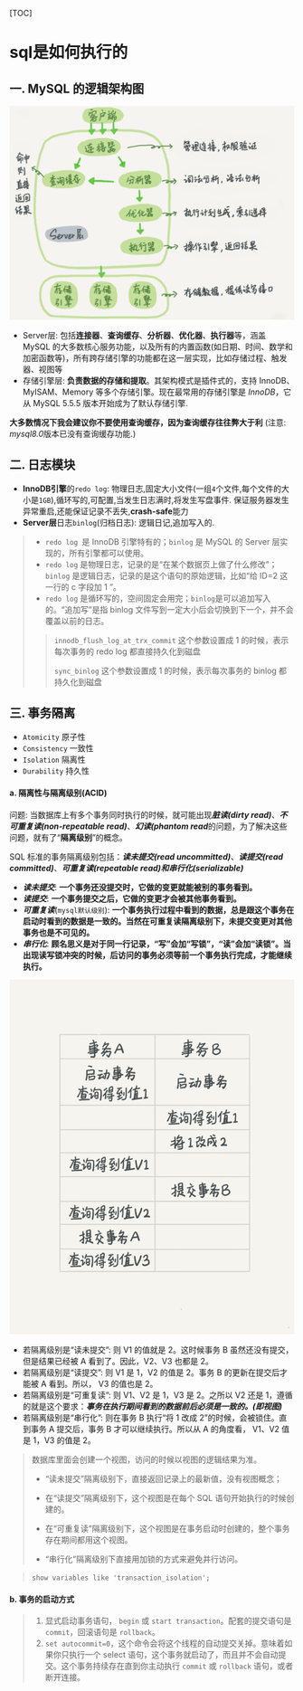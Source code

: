 [TOC]



# sql是如何执行的

## 一. MySQL 的逻辑架构图

![MySQL 的逻辑架构图](asserts/sql_process.png)

- Server层: 包括**连接器**、**查询缓存**、**分析器**、**优化器**、**执行器**等，涵盖 MySQL 的大多数核心服务功能，以及所有的内置函数(如日期、时间、数学和加密函数等)，所有跨存储引擎的功能都在这一层实现，比如存储过程、触发器、视图等
- 存储引擎层: **负责数据的存储和提取**。其架构模式是插件式的，支持 InnoDB、MyISAM、Memory 等多个存储引擎。现在最常用的存储引擎是 *InnoDB*，它从 MySQL 5.5.5 版本开始成为了默认存储引擎.

**大多数情况下我会建议你不要使用查询缓存，因为查询缓存往往弊大于利** (注意: *mysql8.0*版本已没有查询缓存功能.)

## 二. 日志模块

- **InnoDB引擎**的`redo log`: 物理日志,固定大小文件(一组`4`个文件,每个文件的大小是`1GB`),循环写的,可配置,当发生日志满时,将发生写盘事件. 保证服务器发生异常重启,还能保证记录不丢失,**crash-safe**能力
- **Server层**日志`binlog`(归档日志): 逻辑日记,追加写入的.

> - `redo log `是 InnoDB 引擎特有的；`binlog` 是 MySQL 的 Server 层实现的，所有引擎都可以使用。
> - `redo log` 是物理日志，记录的是“在某个数据页上做了什么修改”；`binlog` 是逻辑日志，记录的是这个语句的原始逻辑，比如“给 ID=2 这一行的 c 字段加 1 ”。
> - `redo log` 是循环写的，空间固定会用完；`binlog`是可以追加写入的。“追加写”是指 binlog 文件写到一定大小后会切换到下一个，并不会覆盖以前的日志。
>
> > `innodb_flush_log_at_trx_commit` 这个参数设置成 1 的时候，表示每次事务的 redo log 都直接持久化到磁盘
> >
> > `sync_binlog` 这个参数设置成 1 的时候，表示每次事务的 binlog 都持久化到磁盘

## 三. 事务隔离

- `Atomicity` 原子性
- `Consistency` 一致性
- `Isolation` 隔离性
- `Durability` 持久性

#### a. 隔离性与隔离级别(ACID)

问题: 当数据库上有多个事务同时执行的时候，就可能出现***脏读(dirty read)***、***不可重复读(non-repeatable read)***、***幻读(phantom read***的问题，为了解决这些问题，就有了“**隔离级别**”的概念。

SQL 标准的事务隔离级别包括：***读未提交(read uncommitted)***、***读提交(read committed)***、***可重复读(repeatable read)***和***串行化(serializable)***

- ***读未提交***: **一个事务还没提交时，它做的变更就能被别的事务看到。**
- ***读提交***: **一个事务提交之后，它做的变更才会被其他事务看到。**
- ***可重复读***(`mysql默认级别`):  **一个事务执行过程中看到的数据，总是跟这个事务在启动时看到的数据是一致的。当然在可重复读隔离级别下，未提交变更对其他事务也是不可见的。**
- ***串行化***:  **顾名思义是对于同一行记录，“写”会加“写锁”，“读”会加“读锁”。当出现读写锁冲突的时候，后访问的事务必须等前一个事务执行完成，才能继续执行。**



![事务](asserts/shiwu.png)

- 若隔离级别是“读未提交”:  则 V1 的值就是 2。这时候事务 B 虽然还没有提交，但是结果已经被 A 看到了。因此，V2、V3 也都是 2。
- 若隔离级别是“读提交”: 则 V1 是 1，V2 的值是 2。事务 B 的更新在提交后才能被 A 看到。所以， V3 的值也是 2。
- 若隔离级别是“可重复读”: 则 V1、V2 是 1，V3 是 2。之所以 V2 还是 1，遵循的就是这个要求：***事务在执行期间看到的数据前后必须是一致的。(即视图)***
- 若隔离级别是“串行化”: 则在事务 B 执行“将 1 改成 2”的时候，会被锁住。直到事务 A 提交后，事务 B 才可以继续执行。所以从 A 的角度看， V1、V2 值是 1，V3 的值是 2。

> 数据库里面会创建一个视图，访问的时候以视图的逻辑结果为准。
>
> - “读未提交”隔离级别下，直接返回记录上的最新值，没有视图概念；
> - 在“读提交”隔离级别下，这个视图是在每个 SQL 语句开始执行的时候创建的。
>
> - 在“可重复读”隔离级别下，这个视图是在事务启动时创建的，整个事务存在期间都用这个视图。
> - “串行化”隔离级别下直接用加锁的方式来避免并行访问。

> `show variables like 'transaction_isolation';` 

#### b. 事务的启动方式

> 1. 显式启动事务语句， `begin` 或 `start transaction`。配套的提交语句是 `commit`，回滚语句是 `rollback`。
> 2. `set autocommit=0`，这个命令会将这个线程的自动提交关掉。意味着如果你只执行一个 select 语句，这个事务就启动了，而且并不会自动提交。这个事务持续存在直到你主动执行 `commit` 或 `rollback` 语句，或者断开连接。

